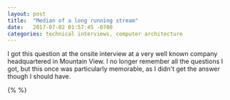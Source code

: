 ```yaml
---
layout: post
title:  "Median of a long running stream"
date:   2017-07-02 01:57:45 -0700
categories: technical interviews, computer architecture
---
```


I got this question at the onsite interview at a 
very well known company headquartered in Mountain View.
I no longer remember all the questions I got, 
but this once was particularly memorable,
as I didn't get the answer though I should have.

{%  %}








